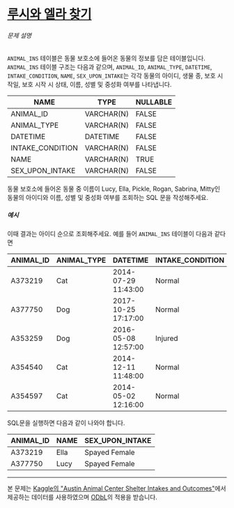 # [루시와 엘라 찾기](https://school.programmers.co.kr/learn/courses/30/lessons/59046)


###### 문제 설명


`ANIMAL_INS` 테이블은 동물 보호소에 들어온 동물의 정보를 담은 테이블입니다. `ANIMAL_INS` 테이블 구조는 다음과 같으며, `ANIMAL_ID`, `ANIMAL_TYPE`, `DATETIME`, `INTAKE_CONDITION`, `NAME`, `SEX_UPON_INTAKE`는 각각 동물의 아이디, 생물 종, 보호 시작일, 보호 시작 시 상태, 이름, 성별 및 중성화 여부를 나타냅니다.




| NAME | TYPE | NULLABLE |
| --- | --- | --- |
| ANIMAL\_ID | VARCHAR(N) | FALSE |
| ANIMAL\_TYPE | VARCHAR(N) | FALSE |
| DATETIME | DATETIME | FALSE |
| INTAKE\_CONDITION | VARCHAR(N) | FALSE |
| NAME | VARCHAR(N) | TRUE |
| SEX\_UPON\_INTAKE | VARCHAR(N) | FALSE |


동물 보호소에 들어온 동물 중 이름이 Lucy, Ella, Pickle, Rogan, Sabrina, Mitty인 동물의 아이디와 이름, 성별 및 중성화 여부를 조회하는 SQL 문을 작성해주세요. 


##### 예시


이때 결과는 아이디 순으로 조회해주세요. 예를 들어 `ANIMAL_INS` 테이블이 다음과 같다면




| ANIMAL\_ID | ANIMAL\_TYPE | DATETIME | INTAKE\_CONDITION | NAME | SEX\_UPON\_INTAKE |
| --- | --- | --- | --- | --- | --- |
| A373219 | Cat | 2014\-07\-29 11:43:00 | Normal | Ella | Spayed Female |
| A377750 | Dog | 2017\-10\-25 17:17:00 | Normal | Lucy | Spayed Female |
| A353259 | Dog | 2016\-05\-08 12:57:00 | Injured | Bj | Neutered Male |
| A354540 | Cat | 2014\-12\-11 11:48:00 | Normal | Tux | Neutered Male |
| A354597 | Cat | 2014\-05\-02 12:16:00 | Normal | Ariel | Spayed Female |


SQL문을 실행하면 다음과 같이 나와야 합니다. 




| ANIMAL\_ID | NAME | SEX\_UPON\_INTAKE |
| --- | --- | --- |
| A373219 | Ella | Spayed Female |
| A377750 | Lucy | Spayed Female |




---


본 문제는 [Kaggle의 "Austin Animal Center Shelter Intakes and Outcomes"](https://www.kaggle.com/aaronschlegel/austin-animal-center-shelter-intakes-and-outcomes)에서 제공하는 데이터를 사용하였으며 [ODbL](https://opendatacommons.org/licenses/odbl/1.0/)의 적용을 받습니다.



